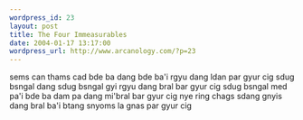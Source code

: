 ```yaml
--- 
wordpress_id: 23
layout: post
title: The Four Immeasurables
date: 2004-01-17 13:17:00
wordpress_url: http://www.arcanology.com/?p=23
---
```

sems can thams cad bde ba dang bde ba'i rgyu dang ldan par gyur cig sdug bsngal dang sdug bsngal gyi rgyu dang bral bar gyur cig sdug bsngal med pa'i bde ba dam pa dang mi'bral bar gyur cig nye ring chags sdang gnyis dang bral ba'i btang snyoms la gnas par gyur cig
